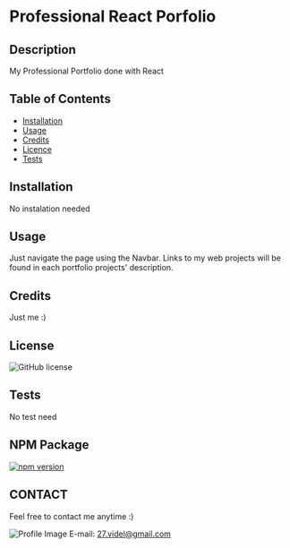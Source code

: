 
# Professional React Porfolio

## Description
My Professional Portfolio done with React

## Table of Contents
* [Installation](#installation)
* [Usage](#usage)
* [Credits](#credits)
* [Licence](#license)
* [Tests](#tests)
## Installation
No instalation needed
## Usage
Just navigate the page using the Navbar. Links to my web projects will be found in each portfolio projects' description. 
## Credits
Just me :)
## License 
 
![GitHub license](https://img.shields.io/badge/license-MIT-blue.svg)
## Tests
No test need

## NPM Package

[![npm version](https://badge.fury.io/js/inquirer.svg)](https://badge.fury.io/js/inquirer)

## CONTACT
Feel free to contact me anytime :)

![Profile Image](https://github.com/Videl90.png?size=50)
E-mail: 27.videl@gmail.com
